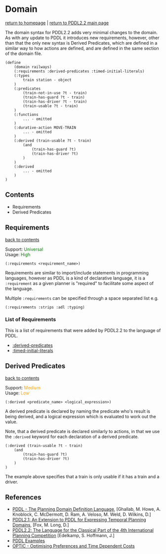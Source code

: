 # Domain
[return to homepage](../../readme.md) | [return to PDDL2.2 main page](./main.md)

The domain syntax for PDDL2.2 adds very minimal changes to the domain. As with any update to PDDL it introduces new requirements, however, other than that the only new syntax is Derived Predicates, which are defined in a similar way to how actions are defined, and are defined in the same section of the domain file.

```
(define
    (domain railways)
    (:requirements :derived-predicates :timed-initial-literals)
    (:types 
        train station - object
    )
    (:predicates
        (train-not-in-use ?t - train)
        (train-has-guard ?t - train)
        (train-has-driver ?t - train)
        (train-usable ?t - train)
    )
    (:functions
        ... - omitted
    )
    (:durative-action MOVE-TRAIN
        ... - omitted
    )
    (:derived (train-usable ?t - train)
        (and
            (train-has-guard ?t)
            (train-has-driver ?t)
        )
    )
    (:derived
        ... - omitted
    )
)
```

## Contents
- Requirements
- Derived Predicates

## Requirements
[back to contents](#contents)

Support: <span style="color:green">Universal</span>  
Usage: <span style="color:green">High</span>

`(:requirements <requirement_name>)`

Requirements are similar to import/include statements in programming languages, however as PDDL is a kind of declarative language, it is a `:requirement` as a given planner is "required" to facilitate some aspect of the language.

Multiple `:requirements` can be specified through a space separated list e.g.

`(:requirements :strips :adl :typing)`

### List of Requirements
This is a list of requirements that were added by PDDL2.2 to the language of PDDL.

- [:derived-predicates](./Domain/requirements.md#derived-predicates)
- [:timed-initial-literals](./Domain/requirements.md#timed-initial-literals)

## Derived Predicates
[back to contents](#contents)

Support: <span style="color:orange">Medium</span>  
Usage: <span style="color:orange">Low</span>

`(:derived <predicate_name> <logical_expression>)`

A derived predicate is declared by naming the predicate who's result is being derived, and a logical expression which is evaluated to work out the value. 

Note, that a derived predicate is declared similarly to actions, in that we use the `:derived` keyword for each declaration of a derived predicate.

```
(:derived (train-usable ?t - train)
    (and
        (train-has-guard ?t)
        (train-has-driver ?t)
    )
)
```

The example above specifies that a train is only usable if it has a train and a driver. 

## References
- [PDDL - The Planning Domain Definition Language](http://www.cs.cmu.edu/~mmv/planning/readings/98aips-PDDL.pdf), [Ghallab, M. Howe, A. Knoblock, C. McDermott, D. Ram, A. Veloso, M. Weld, D. Wilkins, D.]
- [PDDL2.1: An Extension to PDDL for Expressing Temporal Planning Domains](https://jair.org/index.php/jair/article/view/10352/24759), [Fox, M. Long, D.]
- [PDDL2.2: The Language for the Classical Part of the 4th International Planning Competition](https://pdfs.semanticscholar.org/4b3c/0706d2673d817cc7c33e580858e65b134ba2.pdf) [Edelkamp, S. Hoffmann, J.]
- [PDDL Examples](https://github.com/yarox/pddl-examples)
- [OPTIC - Optimising Preferences and Time Dependent Costs](https://nms.kcl.ac.uk/planning/software/optic.html)
